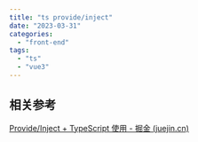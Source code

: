 ```yaml
---
title: "ts provide/inject"
date: "2023-03-31"
categories: 
  - "front-end"
tags: 
  - "ts"
  - "vue3"
---
```


## 相关参考

[Provide/Inject + TypeScript 使用 - 掘金 (juejin.cn)](https://juejin.cn/post/7000339697142595592)
